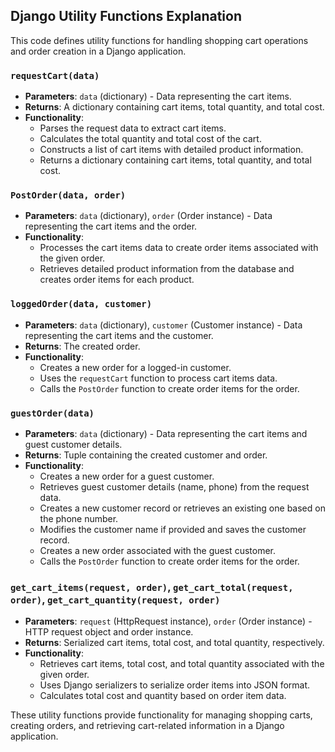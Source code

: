 ## Django Utility Functions Explanation

This code defines utility functions for handling shopping cart operations and order creation in a Django application.

### `requestCart(data)`

- **Parameters**: `data` (dictionary) - Data representing the cart items.
- **Returns**: A dictionary containing cart items, total quantity, and total cost.
- **Functionality**:
  - Parses the request data to extract cart items.
  - Calculates the total quantity and total cost of the cart.
  - Constructs a list of cart items with detailed product information.
  - Returns a dictionary containing cart items, total quantity, and total cost.

### `PostOrder(data, order)`

- **Parameters**: `data` (dictionary), `order` (Order instance) - Data representing the cart items and the order.
- **Functionality**:
  - Processes the cart items data to create order items associated with the given order.
  - Retrieves detailed product information from the database and creates order items for each product.
  
### `loggedOrder(data, customer)`

- **Parameters**: `data` (dictionary), `customer` (Customer instance) - Data representing the cart items and the customer.
- **Returns**: The created order.
- **Functionality**:
  - Creates a new order for a logged-in customer.
  - Uses the `requestCart` function to process cart items data.
  - Calls the `PostOrder` function to create order items for the order.

### `guestOrder(data)`

- **Parameters**: `data` (dictionary) - Data representing the cart items and guest customer details.
- **Returns**: Tuple containing the created customer and order.
- **Functionality**:
  - Creates a new order for a guest customer.
  - Retrieves guest customer details (name, phone) from the request data.
  - Creates a new customer record or retrieves an existing one based on the phone number.
  - Modifies the customer name if provided and saves the customer record.
  - Creates a new order associated with the guest customer.
  - Calls the `PostOrder` function to create order items for the order.

### `get_cart_items(request, order)`, `get_cart_total(request, order)`, `get_cart_quantity(request, order)`

- **Parameters**: `request` (HttpRequest instance), `order` (Order instance) - HTTP request object and order instance.
- **Returns**: Serialized cart items, total cost, and total quantity, respectively.
- **Functionality**:
  - Retrieves cart items, total cost, and total quantity associated with the given order.
  - Uses Django serializers to serialize order items into JSON format.
  - Calculates total cost and quantity based on order item data.

These utility functions provide functionality for managing shopping carts, creating orders, and retrieving cart-related information in a Django application.
